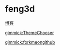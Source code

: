# feng3d

[博客](blogs.md)

[gimmick:ThemeChooser](主题)

[gimmick:forkmeongithub](https://github.com/feng3dTS/feng3d-ts)
